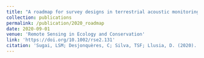 ```yaml
---
title: "A roadmap for survey designs in terrestrial acoustic monitoring"
collection: publications
permalink: /publication/2020_roadmap
date: 2020-09-01
venue: 'Remote Sensing in Ecology and Conservation'
link: 'https://doi.org/10.1002/rse2.131'
citation: 'Sugai, LSM; Desjonquères, C; Silva, TSF; Llusia, D. (2020). &quot;A roadmap for survey designs in terrestrial acoustic monitoring.&quot; <i>Remote Sensing in Ecology and Conservation</i>. 6(3):220-235.'
---
```

